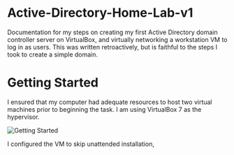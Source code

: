 # Active-Directory-Home-Lab-v1
Documentation for my steps on creating my first Active Directory domain controller server on VirtualBox, and virtually networking a workstation VM to log in as users. This was written retroactively, but is faithful to the steps I took to create a simple domain. 

# Getting Started
I ensured that my computer had adequate resources to host two virtual machines prior to beginning the task. I am using VirtualBox 7 as the hypervisor.


![Getting Started](https://github.com/BerryJar/Active-Directory-Home-Lab-v1/assets/149718107/bb5d7b8d-3068-408a-add5-0ed8efab04ff)

I configured the VM to skip unattended installation, 


